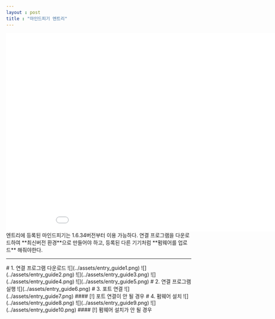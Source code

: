 ```yaml
---
layout : post
title : "마인드피기 엔트리"
---
```

 
<iframe src="../assets/entry_guide.gif" width="960" height="540" frameBorder="0" class="giphy-embed" allowFullScreen align="middle"></iframe>
엔트리에 등록된 마인드피기는 1.6.34버전부터 이용 가능하다. 연결 프로그램을 다운로드하여 **최신버전 환경**으로 만들어야 하고, 등록된 다른 기기처럼 **펌웨어를 업로드** 해줘야한다.
<hr>
# 1. 연결 프로그램 다운로드
![](../assets/entry_guide1.png)
![](../assets/entry_guide2.png)
![](../assets/entry_guide3.png)
![](../assets/entry_guide4.png)
![](../assets/entry_guide5.png)
# 2. 연결 프로그램 실행
![](../assets/entry_guide6.png)
# 3. 포트 연결
![](../assets/entry_guide7.png)
#### [!] 포트 연결이 안 될 경우
# 4. 펌웨어 설치
![](../assets/entry_guide8.png)
![](../assets/entry_guide9.png)
![](../assets/entry_guide10.png)
#### [!] 펌웨어 설치가 안 될 경우